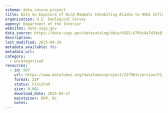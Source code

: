 ```yaml
---
schema: data_rescue_project 
title: Data on Exposure of Wild Mammals Inhabiting Alaska to H5N1 Influenza A Viruses
organization: U.S. Geological Survey
agency: Department of the Interior
websites: data.usgs.gov
data_source: https://data.usgs.gov/datacatalog/data/USGS:6769c4a7d34e8399fbb80311
description: 
last_modified: 2025-04-29
metadata_available: Yes
metadata_url: 
category:
  - Uncategorized
resources:
  - id: 907
    url: https://www.datalumos.org/datalumos/project/227963/version/V1/view
    format: ZIP
    status: Finished
    size: 0.001
    download_date: 2025-04-27
    maintainer: DRP, DL
    notes: 
---
```


